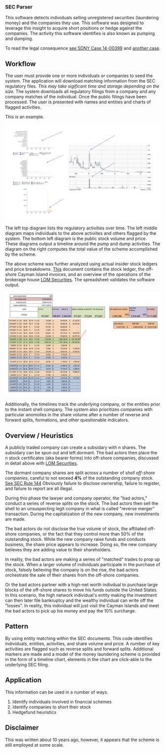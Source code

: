 ### SEC Parser

This software detects individuals selling unregistered securities (laundering money) and the companies they use. This software was designed to leverage this insight to acquire short positions or hedge against the companies.  The activity this software identifies is also known as pumping and dumping.

To read the legal consequence [see SDNY Case 14-00399](https://cane.ashermadison.com/wp-content/uploads/sites/3/2014/07/20140715-us-v-cane-et-al-case-no-14-00399.pdf) and [another case](documents/Offshore_Accounts.pdf).

## Workflow

The user must provide one or more individuals or companies to seed the system. The application will download matching information from the SEC regulatory files. _This may take sigificant time and storage depending on the size._ The system downloads all regulatory filings from a company and any company matches of the individual.  Once the public filings have been processed. The user is presented with names and entities and charts of flagged activities.

This is an example.

![Diagram 1](documents/diagram001.png)

The left top diagram lists the regulatory activities over time. The left middle diagram maps individuals to the above activiites and others flagged by the system. The bottom left diagram is the public stock volume and price. These diagrams output a timeline around the pump and dump activities. The diagram on the right computes the total value of the scheme accomplished by the scheme.

The above scheme was further analyzed using actual insider stock ledgers and price breakdowns. [This](documents/Offshore_Accounts.pdf) document contains the stock ledger, the off-shore Cayman Island invoices, and an overview of the operations of the brokerage house [LOM Securities](https://www.lom.com/). The spreadsheet validates the software output.

![Diagram 1](documents/diagram002.png)

Additionally, the timelines track the _underlying_ company, or the entities prior to the instant shell company. The system also prioritizes companies with particular anomolies in the share volume after a number of reverse and forward splits, formations, and other questionable indicators. 

## Overview / Heuristics

A publicly traded company can create a subsidary with n shares. The subsidary can be spun out and left dormant. The bad actors then place the n stock certificates (aka bearer forms) into off-shore companies, discussed in detail above with [LOM Securities](https://www.lom.com/).

The dormant company shares are split across a number of _shell off-shore companies_, careful to not exceed __4%__ of the outstanding company stock.  [See SEC Rule 144](https://www.sec.gov/reportspubs/investor-publications/investorpubsrule144htm.html)  Obviously failure to disclose ownership, failure to register, and failure to report are all illegal.

During this phase the lawyer and company operator, the "bad actors," conduct a series of reverse splits on the stock. The bad actors then sell the shell to an unsuspecting legit company in what is called "reverse merger" transaction. During the capitalization of the new company, new investments are made.

The bad actors do not disclose the true volume of stock, the affiliated off-shore companies, or the fact that they control more than 50% of the outstanding stock. While the new company raise funds and conducts business, the share price appears to increase. Doing so, the new company believes they are adding value to their shareholders. 

In reality, the bad actors are making a series of "matched" trades to prop up the stock. When a larger volume of individuals participate in the purchase of stock, falsely believing the company is on the rise, the bad actors orchestrate the sale of their shares from the off-shore companies.  

Or the bad actors partner with a high-net worth indivdual to purchase large blocks of the off-shore shares to move his funds outside the United States.  In this scenario, the high network individual's entity making the investment can then later file bankruptcy and the wealthy individual can write off the "losses". In reality, this individual will just visit the Cayman Islands and meet the bad actors to pick up his money and pay the 10% surcharge.

## Pattern

By using entity matching within the SEC documents. This code identifies individuals, entities, activities, and share volume and price. A number of key activities are flagged such as reverse splits and forward splits. Additional markers are made and a model of the money laundering scheme is provided in the form of a timeline chart, elements in the chart are click-able to the underlying SEC filing.

## Application

This information can be used in a number of ways. 

1. Idenitfy individuals involved in financial schemes
2. Identify companies to short their stock
3. Hedgefund heuristics

## Disclaimer

This was written about 10 years ago, however, it appears that the scheme is still employed at some scale.





